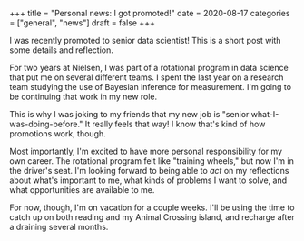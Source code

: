 +++
title = "Personal news: I got promoted!"
date = 2020-08-17
categories = ["general", "news"]
draft = false
+++

I was recently promoted to senior data scientist! This is a short post with some details and reflection.

<!--more-->

For two years at Nielsen, I was part of a rotational program in data science that put me on several different teams. I spent the last year on a research team studying the use of Bayesian inference for measurement. I'm going to be continuing that work in my new role.

This is why I was joking to my friends that my new job is "senior what-I-was-doing-before." It really feels that way! I know that's kind of how promotions work, though.

Most importantly, I'm excited to have more personal responsibility for my own career. The rotational program felt like "training wheels," but now I'm in the driver's seat. I'm looking forward to being able to *act* on my reflections about what's important to me, what kinds of problems I want to solve, and what opportunities are available to me.

For now, though, I'm on vacation for a couple weeks. I'll be using the time to catch up on both reading and my Animal Crossing island, and recharge after a draining several months.

